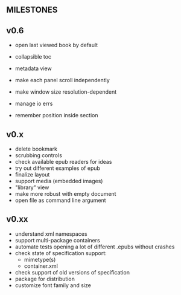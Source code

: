 ## MILESTONES
## v0.6
- open last viewed book by default

- collapsible toc
- metadata view
- make each panel scroll independently
- make window size resolution-dependent

- manage io errs
- remember position inside section


## v0.x
- delete bookmark
- scrubbing controls
- check available epub readers for ideas
- try out different examples of epub
- finalize layout
- support media (embedded images)
- "library" view
- make more robust with empty document
- open file as command line argument

## v0.xx
- understand xml namespaces
- support multi-package containers
- automate tests opening a lot of different .epubs without crashes
- check state of specification support:
	- mimetype(s)
	- container.xml
- check support of old versions of specification
- package for distribution
- customize font family and size
